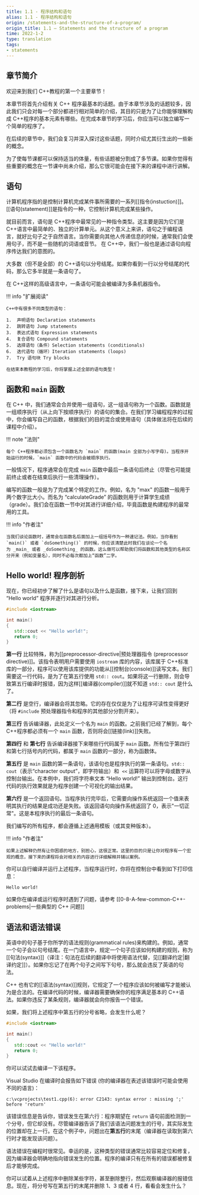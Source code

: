 ```yaml
---
title: 1.1 - 程序结构和语句
alias: 1.1 - 程序结构和语句
origin: /statements-and-the-structure-of-a-program/
origin_title: 1.1 — Statements and the structure of a program
time: 2022-1-2
type: translation
tags:
- statements
---
```


## 章节简介

欢迎来到我们 C++教程的第一个主要章节！

本章节将首先介绍有关 C++ 程序最基本的话题。由于本章节涉及的话题较多，因此我们只会对每一个部分都进行相对简单的介绍，其目的只是为了让你能够理解构成 C++程序的基本元素有哪些。在完成本章节的学习后，你应当可以独立编写一个简单的程序了。

在后续的章节中，我们会复习并深入探讨这些话题，同时介绍尤其衍生出的一些新的概念。

为了使每节课都可以保持适当的体量，有些话题被分割成了多节课。如果你觉得有些重要的概念在一节课中尚未介绍，那么它很可能会在接下来的课程中进行讲解。

## 语句

计算机程序指的是控制计算机完成某件事所需要的一系列[[指令(instuction)]]。[[语句(statement)]]是指令的一种，它控制计算机完成某些操作。

就目前而言，语句是 C++程序中最常见的一种指令类型。这主要是因为它们是 C++语言中最简单的、独立的计算单元。从这个意义上来讲，语句之于编程语言，就好比句子之于自然语言。当你需要向其他人传递信息的时候，通常我们会使用句子，而不是一些随机的词语或音节。 在 C++中，我们一般也是通过语句向程序传达我们的意图的。

大多数（但不是全部）的 C++语句以分号结尾。如果你看到一行以分号结尾的代码，那么它多半就是一条语句了。

在 C++这样的高级语言中，一条语句可能会被编译为多条机器指令。

!!! info "扩展阅读"

    C++中有很多不同类型的语句：

    1.  声明语句 Declaration statements
    2.  跳转语句 Jump statements
    3.  表达式语句 Expression statements
    4.  复合语句 Compound statements
    5.  选择语句（条件）Selection statements (conditionals)
    6.  迭代语句（循环）Iteration statements (loops)
    7.  Try 语句块 Try blocks

    在结束本教程的学习后，你将掌握上述全部的语句类型！

## 函数和 `main` 函数

在 C++ 中，我们通常会合并使用一组语句，这一组语句称为一个函数。函数就是一组顺序执行（从上向下按顺序执行）的语句的集合。在我们学习编程程序的过程中，你会编写自己的函数，根据我们的目的混合或使用语句（具体做法将在后续的课程中介绍）。

!!! note "法则"

    每个 C++程序都必须包含一个函数名为 `main` 的函数(main 全部为小写字母)。当程序开始运行的时候，`main` 函数中的代码会被顺序执行。

一般情况下，程序通常会在完成 `main` 函数中最后一条语句后终止（尽管也可能提前终止或者在结束后执行一些清理操作）。

编写的函数一般是为了完成某个特定的工作。例如，名为 "max" 的函数一般用于两个数字比大小。而名为 “calculateGrade” 的函数则用于计算学生成绩（grade）。我们会在函数一节中对其进行详细介绍，毕竟函数是构建程序的最常用的工具。

!!! info "作者注"

    当我们谈论函数时，通常会在函数名后面加上一组括号作为一种速记法。例如，当你看到 `main()` 或者 `doSomething()` 的时候，你应该清楚此时我们在谈论一个名为 _main_ 或者 _doSomething_ 的函数。这么做可以帮助我们将函数和其他类型的名称区分开来（例如变量名），同时不必每次都加上“函数”二字。

## Hello world! 程序剖析

现在，你已经初步了解了什么是语句以及什么是函数，接下来，让我们回到 “Hello world” 程序并逐行对其进行分析。

```cpp
#include <iostream>

int main()
{
   std::cout << "Hello world!";
   return 0;
}
```

**第一行** 比较特殊，称为[[preprocessor-directive|预处理器指令 (preprocessor directive)]]。该指令表明用户需要使用 `iostream` 库的内容，该库属于 C++标准库的一部分，程序可以使用该库提供的功能从[[控制台(console)]]读写文本。我们需要这一行代码，是为了在第五行使用 `std:: cout`。如果将这一行删除，则会导致第五行编译时报错，因为这样[[编译器(compiler)]]就不知道 `std:: cout` 是什么了。

**第二行** 是空行，编译器会将其忽略。它的存在仅仅是为了让程序可读性变得更好（将 `#include` 预处理器指令和程序的其他部分分割开来）。

**第三行** 告诉编译器，此处定义一个名为 `main` 的函数。之前我们已经了解到，每个 C++程序都必须有一个 `main` 函数，否则将会[[链接(link)]]失败。

**第四行** 和 **第七行** 告诉编译器接下来哪些行代码属于 `main` 函数。所有位于第四行和第七行括号内的代码，都属于 `main` 函数的一部分，称为函数体。

**第五行** 是 `main` 函数的第一条语句，该语句也是程序执行的第一条语句。`std:: cout`（表示“character output”，即字符输出）和  `<<` 运算符可以将字母或数字从控制台输出。在本例中，我们将字符串文本 “Hello world!” 输出到控制台。这行代码的执行效果就是为程序创建一个可视化的输出结果。

**第六行** 是一个返回语句。当程序执行完毕后，它需要向操作系统返回一个值来表明其执行的结果是成功还是失败。该返回语句向操作系统返回了 0，表示"一切正常"。这是本程序执行的最后一条语句。

我们编写的所有程序，都会遵循上述通用模板（或其变种版本）。

!!! info "作者注"

    如果上述解释仍然有让你困惑的地方，别担心，这很正常。这里的目的只是让你对程序有一个宏观的概念，接下来的课程将会对相关的内容进行详细解释并辅以案例。

你可以自行编译并运行上述程序，当程序运行时，你将在控制台中看到如下打印信息：

```
Hello world!
```

如果你在编译或运行程序时遇到了问题，请参考 [[0-8-A-few-common-C++-problems|一些典型的 C++ 问题]]

## 语法和语法错误

英语中的句子基于你所学的语法规则(grammatical rules)来构建的。例如，通常一个句子会以句号结尾。在一门语言中，规定一个句子应该如何构建的规则，称为[[句法(syntax)]]（译注：句法在后续的翻译中将使用语法代替，见[[翻译约定|翻译约定]]）。如果你忘记了在两个句子之间写下句号，那么就会违反了英语的句法。

C++ 也有它的[[语法(syntax)]]规则，它规定了一个程序应该如何被编写才能被认为是合法的。在编译代码的时候，编译器需要确保你的程序满足基本的 C++语法。如果你违反了某条规则，编译器就会向你报告一个错误。

如果，我们将上述程序中第五行的分号省略，会发生什么呢？

```cpp hl_lines="5"
#include <iostream>

int main()
{
   std::cout << "Hello world!"
   return 0;
}
```

你可以试试去编译一下该程序。

Visual Studio 在编译时会报告如下错误 (你的编译器在表述该错误时可能会使用不同的语言)：

```
c:\vcprojects\test1.cpp(6): error C2143: syntax error : missing ';' before 'return'
```

该错误信息是告诉你，错误发生在第六行：程序期望在 `return` 语句前面检测到一个分号，但它却没有。尽管编译器告诉了我们该语法问题发生的行号，其实际发生的位置却在上一行。在这个例子中，问题出在**第五行**的末尾（编译器在读取到第六行时才能发现该问题）。

语法错误在编程时很常见。幸运的是，这种类型的错误通常比较容易定位和修复，因为编译器会明确地指向错误发生的位置。程序的编译只有在所有的错误都被修复后才能够完成。

你可以试着从上述程序中删除某些字符，甚至删除整行，然后观察编译器的报错信息。现在，将分号写在第五行的末尾并删除 1、3 或者 4 行，看看会发生什么？
